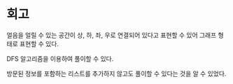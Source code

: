 # 회고

얼음을 얼릴 수 있는 공간이 상, 하, 좌, 우로 연결되어 있다고 표현할 수 있어 그래프 형태로 표현할 수 있다.

DFS 알고리즘을 이용하여 풀이할 수 있다.

방문된 정보를 포함하는 리스트를 추가하지 않고도 풀이할 수 있다는 것을 알 수 있었다.